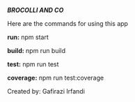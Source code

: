 **_BROCOLLI AND CO_**

Here are the commands for using this app

**run:**
npm start

**build:**
npm run build

**test:**
npm run test

**coverage:**
npm run test:coverage


Created by: Gafirazi Irfandi
